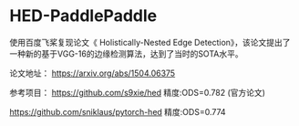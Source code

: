 # HED-PaddlePaddle
使用百度飞桨复现论文《 Holistically-Nested Edge Detection》，该论文提出了一种新的基于VGG-16的边缘检测算法，达到了当时的SOTA水平。

论文地址：
https://arxiv.org/abs/1504.06375

参考项目：
https://github.com/s9xie/hed 精度:ODS=0.782 (官方论文)

https://github.com/sniklaus/pytorch-hed 精度:ODS=0.774
